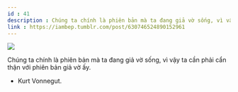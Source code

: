```yaml
---
id : 41
description : Chúng ta chính là phiên bản mà ta đang giả vờ sống, vì vậy ta cần phải cẩn thận với phiên bản giả vờ ấy.
link : https://iambep.tumblr.com/post/630746524890152961
---
```


![](https://64.media.tumblr.com/bc2f95ae2d5e0eeb5b57c246b1c6bbbb/fcfea47be8e6ed1e-d9/s1280x1920/fde79919cd4f826df1c9e7559b84312678b47799.jpg)

Chúng ta chính là phiên bản mà ta đang giả vờ sống, vì vậy ta cần phải cẩn
thận với phiên bản giả vờ ấy.

- Kurt Vonnegut.